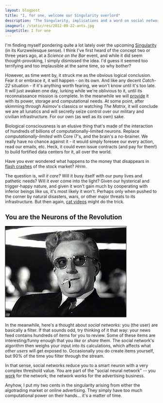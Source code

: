 ```yaml
---
layout: blogpost
title: "I, for one, welcome our Singularity overlord"
description: "The Singularity, implications and a word on social networks"
imageurl: /static/res/2012-09-22-ants.jpg
imagetitle: I for one
---
```


I'm finding myself pondering quite a lot lately over the upcoming
[Singularity](http://en.wikipedia.org/wiki/Technological_singularity) (in its Kurzweilesque sense).
I think I've first heard of the concept two or three years ago, at a *Science on the Bar* event,
and while it did seem thought-provoking, I simply dismissed the idea. I'd guess it seemed too
terrifying and too implausible at the same time, so why bother?

However, as time went by, it struck me as the obvious logical conclusion. Fear it or embrace it,
it will happen - on its own. And like any decent *Catch-22* situation - if it's anything worth
fearing, we won't know until it's too late. It will just awaken one day, lurking while we're
oblivious to it, until its reconnaissance mission is complete. In the meanwhile we will
[provide](http://slashdot.org/topic/datacenter/will-baidus-data-center-be-the-worlds-largest/)
it with its power, storage and computational needs. At some point, after skimming through Asimov's
classics or watching *The Matrix*, it will conclude we are all lunatics and will secretly seize
control over our military and civilian infrastructure. For our own (as well as its own) sake.

Biological consciousness is an elusive thing that's made of the interaction of hundreds of billions
of computationally-limited neurons. Replace *computationally-limited* with Core i7's, and the
brain's a no-brainer. We really have no chance against it - it would simply foresee our every
action, read our emails, etc. Heck, it could even issue contracts (and pay for them!) to build
fortified data centers for it, all over the world.

Have you ever wondered what happens to the money that disappears in
[flash crashes](http://en.wikipedia.org/wiki/Flash_crash) of the stock market? *Hrrm*.

The question is, *will it care?* Will it busy itself with our puny lives and pathetic needs? Will
it ever come into the light? Given our hysterical and trigger-happy nature, and given it
won't gain much by cooperating with inferior beings like us, it's most likely it won't.
Perhaps only when pushed to the corner by natural disasters, wars, or other major threats
to its infrastructure. But then again, [cat videos](http://www.dailytech.com/Googles+Unsupervised+SelfLearning+Neural+Network+Searches+For+Cat+Pics/article25025.htm)
might do the trick.

## You are the Neurons of the Revolution ##

<a href="http://www.capitalnewyork.com/article/culture/2011/10/3822654/harold-campings-doomsday-prophecies-come-and-go-dr-strangelove-endur">
<img src="/static/res/2012-09-22-strangelove.jpg" class="blog-post-image" title="Dr. Strangelove, of course"/></a>

In the meanwhile, here's a thought about *social networks*: you (the user) are basically a filter.
If that sounds odd, try thinking of it that way: your news feed contains hundreds of items
for you to review. Some of these items are interesting/funny enough that you *like* or *share* them.
The social network's algorithm then weighs your input into its calculations, which affects what
*other users* will get exposed to. Occasionally you do create items yourself, but 90% of the time
you filter through the stream.

In that sense, social networks reduce you to a smart neuron with a very complex threshold value.
You are part of the "social neural network" -- you [work](https://www.mturk.com/mturk/welcome)
for the network; the network works for the advertising business.

Anyhow, I put my two cents in the singularity arising from either the algotrading market or
online advertising. They simply have too much computational power on their hands... it's a matter
of time.
